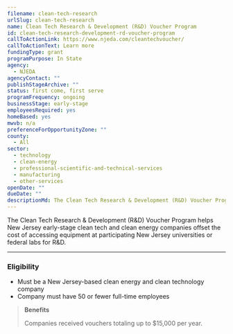 ```yaml
---
filename: clean-tech-research
urlSlug: clean-tech-research
name: Clean Tech Research & Development (R&D) Voucher Program
id: clean-tech-research-development-rd-voucher-program
callToActionLink: https://www.njeda.com/cleantechvoucher/
callToActionText: Learn more
fundingType: grant
programPurpose: In State
agency:
  - NJEDA
agencyContact: ""
publishStageArchive: ""
status: first come, first serve
programFrequency: ongoing
businessStage: early-stage
employeesRequired: yes
homeBased: yes
mwvb: n/a
preferenceForOpportunityZone: ""
county:
  - All
sector:
  - technology
  - clean-energy
  - professional-scientific-and-technical-services
  - manufacturing
  - other-services
openDate: ""
dueDate: ""
descriptionMd: The Clean Tech Research & Development (R&D) Voucher Program helps New Jersey early-stage clean tech and clean energy companies offset the cost of accessing equipment at participating New Jersey universities or federal labs for R&D.
---
```


The Clean Tech Research & Development (R&D) Voucher Program helps New Jersey early-stage clean tech and clean energy companies offset the cost of accessing equipment at participating New Jersey universities or federal labs for R&D.

---

### Eligibility

- Must be a New Jersey-based clean energy and clean technology company
- Company must have 50 or fewer full-time employees

> **Benefits**
>
> Companies received vouchers totaling up to $15,000 per year.
